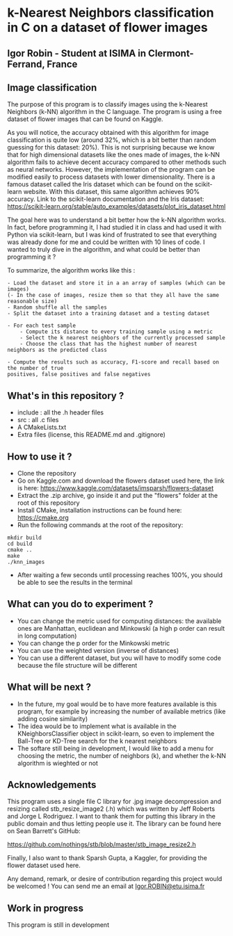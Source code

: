 # k-Nearest Neighbors classification in C on a dataset of flower images

## Igor Robin - Student at ISIMA in Clermont-Ferrand, France

## Image classification
The purpose of this program is to classify images using the k-Nearest Neighbors (k-NN) algorithm in the C language.
The program is using a free dataset of flower images that can be found on Kaggle. 

As you will notice, the accuracy obtained with this algorithm for image classification is quite low (around 32%, which is a bit better than random guessing for this dataset: 20%). This is not surprising because we know that for high dimensional datasets like the ones made of images, the k-NN algorithm fails to achieve decent accuracy compared to other methods such as neural networks.
However, the implementation of the program can be modified easily to process datasets with lower dimensionality.
There is a famous dataset called the Iris dataset which can be found on the scikit-learn website. With this dataset, this same algorithm achieves 90% accuracy.
Link to the scikit-learn documentation and the Iris dataset: 
https://scikit-learn.org/stable/auto_examples/datasets/plot_iris_dataset.html

The goal here was to understand a bit better how the k-NN algorithm works. In fact, before programming it, I had studied it in class and had used it with Python via scikit-learn, but I was kind of frustrated to see that everything was already done for me and could be written with 10 lines of code. I wanted to truly dive in the algorithm, and what could be better than programming it ?

To summarize, the algorithm works like this :
```
- Load the dataset and store it in a an array of samples (which can be images)
(- In the case of images, resize them so that they all have the same reasonable size)
- Random shuffle all the samples
- Split the dataset into a training dataset and a testing dataset

- For each test sample
    - Compute its distance to every training sample using a metric
    - Select the k nearest neighbors of the currently processed sample
    - Choose the class that has the highest number of nearest neighbors as the predicted class

- Compute the results such as accuracy, F1-score and recall based on the number of true 
positives, false positives and false negatives
```

## What's in this repository ?
- include : all the .h header files
- src : all .c files
- A CMakeLists.txt
- Extra files (license, this README.md and .gitignore)

## How to use it ?
- Clone the repository
- Go on Kaggle.com and download the flowers dataset used here, the link is here: https://www.kaggle.com/datasets/imsparsh/flowers-dataset
- Extract the .zip archive, go inside it and put the "flowers" folder at the root of this repository
- Install CMake, installation instructions can be found here: https://cmake.org
- Run the following commands at the root of the repository:
```
mkdir build
cd build
cmake ..
make
./knn_images
```
- After waiting a few seconds until processing reaches 100%, you should be able to see the results in the terminal

## What can you do to experiment ?
- You can change the metric used for computing distances: the available ones are Manhattan, euclidean and Minkowski (a high p order can result in long computation)
- You can change the p order for the Minkowski metric
- You can use the weighted version (inverse of distances)
- You can use a different dataset, but you will have to modify some code because the file structure will be different

## What will be next ?
- In the future, my goal would be to have more features available is this program, for example by increasing the number of available metrics (like adding cosine similarity)
- The idea would be to implement what is available in the KNeighborsClassifier object in scikit-learn, so even to implement the Ball-Tree or KD-Tree search for the k nearest neighbors
- The softare still being in development, I would like to add a menu for choosing the metric, the number of neighbors (k), and whether the k-NN algorithm is wieghted or not

## Acknowledgements
This program uses a single file C library for .jpg image decompression and resizing called stb_resize_image2 (.h) which was written by Jeff Roberts and Jorge L Rodriguez. I want to thank them for putting this library in the public domain and thus letting people use it. The library can be found here on Sean Barrett's GitHub:

https://github.com/nothings/stb/blob/master/stb_image_resize2.h

Finally, I also want to thank Sparsh Gupta, a Kaggler, for providing the flower dataset used here.

Any demand, remark, or desire of contribution regarding this project would be welcomed ! You can send me an email at Igor.ROBIN@etu.isima.fr

## Work in progress
This program is still in development


